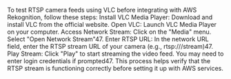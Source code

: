 To test RTSP camera feeds using VLC before integrating with AWS Rekognition, follow these steps:
Install VLC Media Player: Download and install VLC from the official website.
Open VLC: Launch VLC Media Player on your computer.
Access Network Stream:
Click on the "Media" menu.
Select "Open Network Stream"47.
Enter RTSP URL:
In the network URL field, enter the RTSP stream URL of your camera (e.g., rtsp://<camera-ip>/stream)47.
Play Stream: Click "Play" to start streaming the video feed. You may need to enter login credentials if prompted47.
This process helps verify that the RTSP stream is functioning correctly before setting it up with AWS services.
